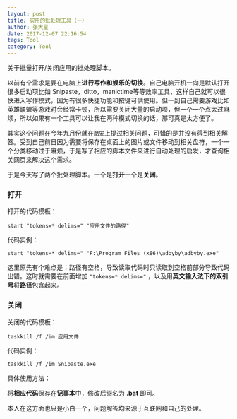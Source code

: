 ```yaml
---
layout: post
title: 实用的批处理工具（一）
author: 张大星
date: 2017-12-07 22:16:54
tags: Tool
category: Tool
---
```


关于批量打开/关闭应用的批处理脚本。
 



以前有个需求是要在电脑上**进行写作和娱乐的切换**。自己电脑开机一向是默认打开很多启动项比如 Snipaste，ditto，manictime等等效率工具，这样自己就可以很快进入写作模式，因为有很多快捷功能和按键可供使用。但一到自己需要游戏比如英雄联盟等游戏时会经常卡顿，所以需要关闭大量的启动项，但一个一个点太过麻烦，所以如果有一个工具可以让我在两种模式切换的话，那可真是太方便了。

其实这个问题在今年九月份就在`酷安`上提过相关问题，可惜的是并没有得到相关解答。受到自己前日因为需要将保存在桌面上的图片或文件移动到相关盘符，一个一个分类移动过于麻烦，于是写了相应的脚本文件来进行自动处理的启发，才查询相关网页来解决这个需求。

于是今天写了两个批处理脚本。一个是**打开**一个是**关闭**。

### 打开

打开的代码模板：

    start "tokens=* delims=" "应用文件的路径"
代码实例：

    start "tokens=* delims=" "F:\Program Files (x86)\adbyby\adbyby.exe"
这里原先有个难点是：路径有空格，导致读取代码时只读取到空格前部分导致代码出错。这时就需要在前面增加 `"tokens=* delims="` ，以及用**英文输入法下的双引号**将**路径**包含起来。

### 关闭

关闭的代码模板：

    taskkill /f /im 应用文件
代码实例：

    taskkill /f /im Snipaste.exe

具体使用方法：

将**相应代码**保存在**记事本**中，修改后缀名为 **.bat** 即可。

本人在这方面也只是小白一个，问题解答均来源于互联网和自己的处理。
